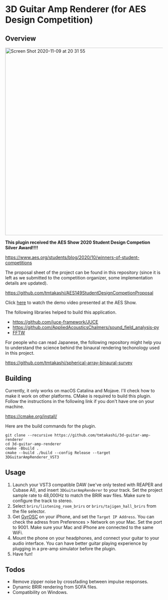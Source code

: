 # 3D Guitar Amp Renderer (for AES Design Competition)

## Overview
<img width="598" alt="Screen Shot 2020-11-09 at 20 31 55" src="https://user-images.githubusercontent.com/38929720/98536325-f723f880-22ca-11eb-829b-17d77575326c.png">

**This plugin received the AES Show 2020 Student Design Competion Silver Award!!!!**

https://www.aes.org/students/blog/2020/10/winners-of-student-competitions

The proposal sheet of the project can be found in this repository (since it is left as we submitted to the competition organizer, some implementation details are updated).

https://github.com/tmtakashi/AES149StudentDesignCompetionProposal

Click [here](https://drive.google.com/file/d/1wqahCdYpgdyeTjjDfpuPT6Urn117gXyU/view?usp=sharing) to watch the demo video presented at the AES Show.


The following libraries helped to build this application.

- https://github.com/juce-framework/JUCE
- https://github.com/AppliedAcousticsChalmers/sound_field_analysis-py
- [FFTW](http://www.fftw.org/)

For people who can read Japanese, the following repository might help you to understand the 
science behind the binaural rendering techonology used in this project.

https://github.com/tmtakashi/spherical-array-binaural-survey

## Building

Currently, it only works on macOS Catalina and Mojave. 
I'll check how to make it work on other platforms.
CMake is required to build this plugin.
Follow the instructions in the following link if you don't have one on your machine.

https://cmake.org/install/

Here are the build commands for the plugin.

```
git clone --recursive https://github.com/tmtakashi/3d-guitar-amp-renderer
cd 3d-guitar-amp-renderer
cmake -Bbuild .
cmake --build ./build --config Release --target 3DGuitarAmpRenderer_VST3
```

## Usage

1. Launch your VST3 compatible DAW (we've only tested with REAPER and Cubase AI), and insert `3DGuitarAmpRenderer` to your track. Set the project sample rate to 48,000Hz to match the BRIR wav files.
Make sure to configure the track to stereo.
2. Select `brirs/listening_room_brirs` or `brirs/tajigen_hall_brirs` from the file selector.
3. Get [GyrOSC](https://apps.apple.com/us/app/gyrosc/id418751595) on your iPhone, and set the `Target IP Address`.
You can check the adress from Preferences > Network on your Mac. Set the port to 9001. Make sure your Mac and iPhone are connected to the same WiFi.
4. Mount the phone on your headphones, and connect your guitar to your audio interface. You can have better guitar playing experience by plugging in a pre-amp simulator before the plugin. 
5. Have fun!

## Todos

- Remove zipper noise by crossfading between impulse responses.
- Dynamic BRIR rendering from SOFA files.
- Compatibility on Windows.
